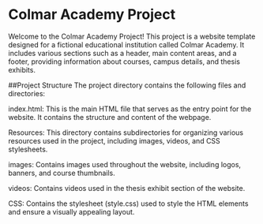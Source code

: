 # Colmar Academy Project
Welcome to the Colmar Academy Project! This project is a website template designed for a fictional educational institution called Colmar Academy. It includes various sections such as a header, main content areas, and a footer, providing information about courses, campus details, and thesis exhibits.

##Project Structure
The project directory contains the following files and directories:

index.html: This is the main HTML file that serves as the entry point for the website. It contains the structure and content of the webpage.

Resources: This directory contains subdirectories for organizing various resources used in the project, including images, videos, and CSS stylesheets.

images: Contains images used throughout the website, including logos, banners, and course thumbnails.

videos: Contains videos used in the thesis exhibit section of the website.

CSS: Contains the stylesheet (style.css) used to style the HTML elements and ensure a visually appealing layout.
